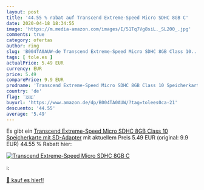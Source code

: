 ```yaml
---
layout: post
title: '44.55 % rabat auf Transcend Extreme-Speed Micro SDHC 8GB C'
date: 2020-04-18 18:34:55
image: 'https://m.media-amazon.com/images/I/51Tq7Vg8siL._SL200_.jpg'
comments: true
category: ofertas
author: ring
slug: 'B004TA0AUW-de Transcend Extreme-Speed Micro SDHC 8GB Class 10...'
tags: [ tole.es ]
actualPrice: 5.49 EUR
currency: EUR
price: 5.49
comparePrice: 9.9 EUR
prodname: 'Transcend Extreme-Speed Micro SDHC 8GB Class 10 Speicherkarte mit SD-Adapter'
country: 'de'
flag: '🇩🇪'
buyurl: 'https://www.amazon.de/dp/B004TA0AUW/?tag=tolees0ca-21'
descuento: '44.55'
average: '5.49'
---
```


Es gibt ein [Transcend Extreme-Speed Micro SDHC 8GB Class 10 Speicherkarte mit SD-Adapter](https://www.amazon.de/dp/B004TA0AUW/?tag=tolees0ca-21) mit aktuellem Preis 5.49 EUR (original: 9.9 EUR) 44.55 % Rabatt hier:

[![Transcend Extreme-Speed Micro SDHC 8GB C](https://m.media-amazon.com/images/I/51Tq7Vg8siL._SL200_.jpg)](https://www.amazon.de/dp/B004TA0AUW/?tag=tolees0ca-21)

ℹ️:


[🛒 kauf es hier!!](https://www.amazon.de/dp/B004TA0AUW/?tag=tolees0ca-21)
